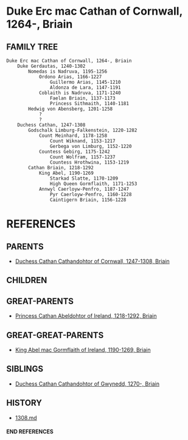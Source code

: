 # Duke Erc mac Cathan of Cornwall, 1264-, Briain

## FAMILY TREE
```
Duke Erc mac Cathan of Cornwall, 1264-, Briain
    Duke Gerdautas, 1240-1302
        Nomedas is Nadruva, 1195-1256
            Ordono Arias, 1166-1227
                Guillermo Arias, 1145-1210
                Aldonza de Lara, 1147-1191
            Coblaith is Nadruva, 1171-1240
                Faelan Briain, 1137-1173
                Princess Sithmaith, 1140-1181
        Hedwig von Abensberg, 1201-1258
            ?
            ?
    Duchess Cathan, 1247-1308
        Godschalk Limburg-Falkenstein, 1220-1282
            Count Meinhard, 1178-1258
                Count Wiknand, 1153-1217
                Gerbega von Limburg, 1152-1220
            Countess Gebirg, 1175-1242
                Count Wolfram, 1157-1237
                Countess Hrothwina, 1153-1219
        Cathan Briain, 1218-1292
            King Abel, 1190-1269
                Starkad Slatte, 1170-1209
                High Queen Gormflaith, 1171-1253
            Annwyl Caerloyw-Penfro, 1187-1247
                Pyr Caerloyw-Penfro, 1160-1228
                Caintigern Briain, 1156-1228
```


# REFERENCES

## PARENTS 
* [Duchess Cathan Cathandohtor of Cornwall, 1247-1308, Briain](cathan_cathandohtor_1247.md)

## CHILDREN 

## GREAT-PARENTS 
* [Princess Cathan Abeldohtor of Ireland, 1218-1292, Briain](cathan_abeldohtor_1218.md)

## GREAT-GREAT-PARENTS 
* [King Abel mac Gormflaith of Ireland, 1190-1269, Briain](abel_mac_gormflaith_1190.md)
## SIBLINGS

* [Duchess Cathan Cathandohtor of Gwynedd, 1270-, Briain](cathan_cathandohtor_1270.md)
 
## HISTORY
* [1308.md](../h/1308.md)

#### END REFERENCES
